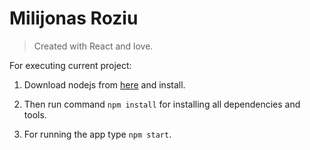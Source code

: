 # Milijonas Roziu
> Created with React and love.

For executing current project:
1. Download nodejs from [here](https://nodejs.org/en/download/) and install.

2. Then run command `npm install` for installing all dependencies and tools.

3. For running the app type `npm start`.